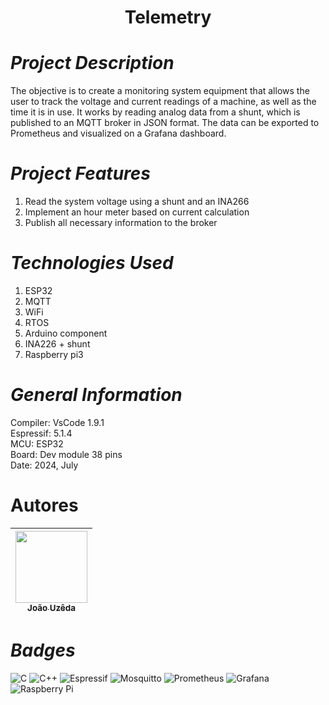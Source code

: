 <h1 align="center"> Telemetry  </h1>

# *Project Description*
The objective is to create a monitoring system equipment that allows the user to track the voltage and current readings of a machine, as well as the time it is in use. It works by reading analog data from a shunt, which is published to an MQTT broker in JSON format. The data can be exported to Prometheus and visualized on a Grafana dashboard. 

# *Project Features*

1. Read the system voltage using a shunt and an INA266
2. Implement an hour meter based on current calculation
3. Publish all necessary information to the broker


# *Technologies Used*
1. ESP32 
3. MQTT
4. WiFi
6. RTOS
7. Arduino component
9. INA226 + shunt
10. Raspberry pi3

# *General Information*

Compiler: VsCode 1.9.1 <br/>
Espressif: 5.1.4 <br/>
MCU: ESP32 <br/>
Board: Dev module 38 pins <br/>
Date: 2024, July <br/>

# Autores

| [<img loading="lazy" src="https://avatars.githubusercontent.com/u/55409817?v=4" width=115><br><sub>João Uzêda</sub>](https://github.com/joaouzeda) | 
| :---: |

# *Badges*

![C](https://img.shields.io/badge/c-%2300599C.svg?style=for-the-badge&logo=c&logoColor=white)
![C++](https://img.shields.io/badge/c++-%2300599C.svg?style=for-the-badge&logo=c%2B%2B&logoColor=white)
![Espressif](https://img.shields.io/badge/espressif-E7352C.svg?style=for-the-badge&logo=espressif&logoColor=white)
![Mosquitto](https://img.shields.io/badge/mosquitto-%233C5280.svg?style=for-the-badge&logo=eclipsemosquitto&logoColor=white)
![Prometheus](https://img.shields.io/badge/Prometheus-E6522C?style=for-the-badge&logo=Prometheus&logoColor=white)
![Grafana](https://img.shields.io/badge/grafana-%23F46800.svg?style=for-the-badge&logo=grafana&logoColor=white)
![Raspberry Pi](https://img.shields.io/badge/-RaspberryPi-C51A4A?style=for-the-badge&logo=Raspberry-Pi)

